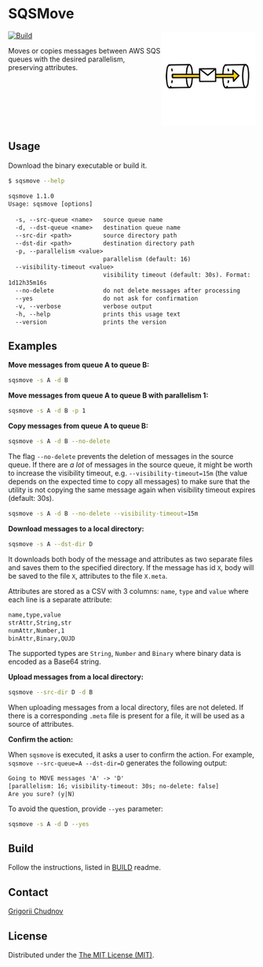 # SQSMove

<img src="res/img/logo192.png" width="192px" height="192px" align="right" />

[![Build](https://github.com/gchudnov/sqsmove/actions/workflows/ci.yml/badge.svg)](https://github.com/gchudnov/sqsmove/actions/workflows/ci.yml)

Moves or copies messages between AWS SQS queues with the desired parallelism, preserving attributes.

<br clear="right" /><!-- Turn off the wrapping for the logo image. -->

## Usage

Download the binary executable or build it.

```bash
$ sqsmove --help
```

```text
sqsmove 1.1.0
Usage: sqsmove [options]

  -s, --src-queue <name>   source queue name
  -d, --dst-queue <name>   destination queue name
  --src-dir <path>         source directory path
  --dst-dir <path>         destination directory path
  -p, --parallelism <value>
                           parallelism (default: 16)
  --visibility-timeout <value>
                           visibility timeout (default: 30s). Format: 1d12h35m16s
  --no-delete              do not delete messages after processing
  --yes                    do not ask for confirmation
  -v, --verbose            verbose output
  -h, --help               prints this usage text
  --version                prints the version
```

## Examples

**Move messages from queue A to queue B:**

```bash
sqsmove -s A -d B
```

**Move messages from queue A to queue B with parallelism 1:**

```bash
sqsmove -s A -d B -p 1
```

**Copy messages from queue A to queue B:**

```bash
sqsmove -s A -d B --no-delete
```

The flag `--no-delete` prevents the deletion of messages in the source queue. If there are *a lot* of messages in the source queue, it might be worth to increase the visibility timeout, e.g. `--visibility-timeout=15m` (the value depends on the expected time to copy all messages) to make sure that the utility is not copying the same message again when visibility timeout expires (default: 30s).

```bash
sqsmove -s A -d B --no-delete --visibility-timeout=15m
```

**Download messages to a local directory:**

```bash
sqsmove -s A --dst-dir D
```

It downloads both body of the message and attributes as two separate files and saves them to the specified directory.
If the message has id `X`, body will be saved to the file `X`, attributes to the file `X.meta`.

Attributes are stored as a CSV with 3 columns: `name`, `type` and `value` where each line is a separate attribute:

```text
name,type,value
strAttr,String,str
numAttr,Number,1
binAttr,Binary,QUJD
```

The supported types are `String`, `Number` and `Binary` where binary data is encoded as a Base64 string.

**Upload messages from a local directory:**

```bash
sqsmove --src-dir D -d B
```

When uploading messages from a local directory, files are not deleted. If there is a corresponding `.meta` file is present for a file, it will be used as a source of attributes.

**Confirm the action:**

When `sqsmove` is executed, it asks a user to confirm the action.
For example, `sqsmove --src-queue=A --dst-dir=D` generates the following output:

```text
Going to MOVE messages 'A' -> 'D'
[parallelism: 16; visibility-timeout: 30s; no-delete: false]
Are you sure? (y|N)
```

To avoid the question, provide `--yes` parameter:

```bash
sqsmove -s A -d D --yes
```

## Build

Follow the instructions, listed in [BUILD](res/graalvm/BUILD.md) readme.

## Contact

[Grigorii Chudnov](mailto:g.chudnov@gmail.com)

## License

Distributed under the [The MIT License (MIT)](LICENSE).
